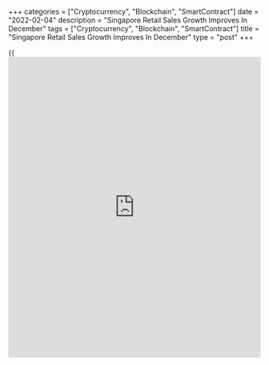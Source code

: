 +++
categories = ["Cryptocurrency", "Blockchain", "SmartContract"]
date = "2022-02-04"
description = "Singapore Retail Sales Growth Improves In December"
tags = ["Cryptocurrency", "Blockchain", "SmartContract"]
title = "Singapore Retail Sales Growth Improves In December"
type = "post"
+++

{{<iframe id="large-banner" src="https://www.bounty.group/#slide=20.0" width="100%" height="600" scrolling="no" style="border: 0px solid rgb(216, 221, 230); border-radius: 3px;">}}

Singapore retail sales growth improved in December, data from the
Department of Statistics showed on Friday.

Retail sales rose 6.7 percent year-on-year in December, following a 2.2
percent increase in November.

Motor vehicle sales declined 7.2 percent annually in December, following
a 12.3 percent fall in the previous month.

Excluding motor vehicles, retail sales grew 8.6 percent yearly in
December, after a 4.5 percent gain in the preceding month.

Sales of petrol service stations rose 23.6 percent annually in December
and those of watches and jewelry increased 27.4 percent.

Sales of cosmetics, toiletries and medical goods, and department stores
grew by 17.0 percent and 13.0 percent, respectively.

Sales of wearing apparels and footwear rose 16.8 percent and those of
food and alcohol increased 10.4 percent. Sales of computer and
telecommunications equipment gained 7.7 percent.

On a monthly basis, retail sales rose 2.3 percent in December, after a
2.8 percent growth in the prior month.

For comments and feedback [contact](https://www.playgroundfx.com/contact/): editorial@rtt[news](https://www.letsplayfx.com/blog/forex-news-website/).com

[Economic News][1]

 **What parts of the world are seeing the best (and worst) economic
performances lately? Click[here][2] to check out our [Econ Scorecard][2]
and find out! See up-to-the-moment [ranking](https://www.playgroundfx.com/blog/crypto-exchange-ranking/)s for the best and worst
performers in [GDP][2], [unemployment rate][3], [inflation][4] and much
more.**

   1. www.rtt[news](https://www.letsplayfx.com/blog/forex-news-website/).com/Content/EconomicNews.aspx
   2. www.rtt[news](https://www.letsplayfx.com/blog/forex-news-website/).com/economic-scorecard/world-rank/GDP/highest-performance.aspx
   3. www.rtt[news](https://www.letsplayfx.com/blog/forex-news-website/).com/economic-scorecard/world-rank/unemployment-rate/lowest-performance.aspx
   4. www.rtt[news](https://www.letsplayfx.com/blog/forex-news-website/).com/economic-scorecard/world-rank/CPI/highest-performance.aspx